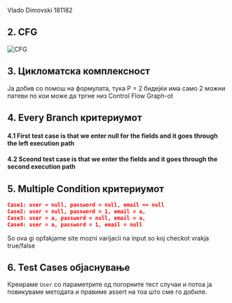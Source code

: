 Vlado Dimovski 181182

## 2. CFG 

![CFG](https://i.imgur.com/FwYH9LG.png)

## 3. Цикломатска комплексност

Ја добив со помош на формулата, тука P = 2 бидејќи има само 2 можни патеви по кои може да тргне низ Control Flow Graph-ot


## 4. Every Branch критериумот

#### 4.1 First test case is that we enter null for the fields and it goes through the left execution path
#### 4.2 Sceond test case is that we enter the fields and it goes through the second execution path

## 5. Multiple Condition критериумот

```json
Case1: user = null, password = null, email == null
Case2: user = null, password = 1, email = a,
Case3: user = a, password = null, email = a,
Case4: user = a, password = 1, email = null
```

So ova gi opfakjame site mozni varijacii na input so koj checkot vrakja true/false

## 6. Test Cases објаснување

Креираме `User` со параметрите од погорните тест случаи и потоа ја повикуваме методата и правиме assert на тоа што сме го добиле.